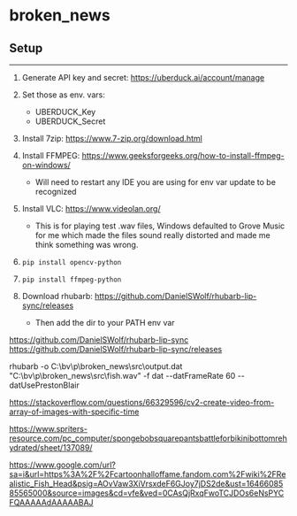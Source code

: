 # broken_news

## Setup

---

1. Generate API key and secret: https://uberduck.ai/account/manage
2. Set those as env. vars:
    * UBERDUCK_Key
    * UBERDUCK_Secret

3. Install 7zip: https://www.7-zip.org/download.html
4. Install FFMPEG: https://www.geeksforgeeks.org/how-to-install-ffmpeg-on-windows/
    * Will need to restart any IDE you are using for env var update to be recognized
5. Install VLC: https://www.videolan.org/
    * This is for playing test .wav files, Windows defaulted to Grove Music for me which made the files sound really distorted and made me think something was wrong.
6. `pip install opencv-python`
7. `pip install ffmpeg-python`
8. Download rhubarb: https://github.com/DanielSWolf/rhubarb-lip-sync/releases
    * Then add the dir to your PATH env var


https://github.com/DanielSWolf/rhubarb-lip-sync
https://github.com/DanielSWolf/rhubarb-lip-sync/releases

rhubarb -o C:\bv\p\broken_news\src\output.dat "C:\bv\p\broken_news\src\fish.wav" -f dat --datFrameRate 60 --datUsePrestonBlair

https://stackoverflow.com/questions/66329596/cv2-create-video-from-array-of-images-with-specific-time

https://www.spriters-resource.com/pc_computer/spongebobsquarepantsbattleforbikinibottomrehydrated/sheet/137089/

https://www.google.com/url?sa=i&url=https%3A%2F%2Fcartoonhalloffame.fandom.com%2Fwiki%2FRealistic_Fish_Head&psig=AOvVaw3XiVrsxdeF6GJoy7jDS2de&ust=1646608585565000&source=images&cd=vfe&ved=0CAsQjRxqFwoTCJDOs6eNsPYCFQAAAAAdAAAAABAJ


